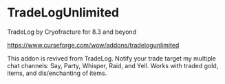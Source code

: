 # TradeLogUnlimited
TradeLog by Cryofracture for 8.3 and beyond


https://www.curseforge.com/wow/addons/tradelogunlimited

This addon is revived from TradeLog. Notify your trade target my multiple chat channels: Say, Party, Whisper, Raid, and Yell.
Works with traded gold, items, and dis/enchanting of items.